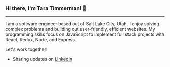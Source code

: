 ### Hi there, I'm Tara Timmerman! 👋
___________________________________
I am a software engineer based out of Salt Lake City, Utah. I enjoy solving complex problems and building out user-friendly, efficient websites. My programming skills focus on JavaScript to implement full stack projects with React, Redux, Node, and Express.

Let's work together!

- Sharing updates on [LinkedIn](https://www.linkedin.com/in/tara-timmerman/)

<!--
**taratimmerman/taratimmerman** is a ✨ _special_ ✨ repository because its `README.md` (this file) appears on your GitHub profile.

Here are some ideas to get you started:

- 🔭 I’m currently working on ...
- 🌱 I’m currently learning ...
- 👯 I’m looking to collaborate on ...
- 🤔 I’m looking for help with ...
- 💬 Ask me about ...
- 📫 How to reach me: ...
- 😄 Pronouns: ...
- ⚡ Fun fact: ...
-->
